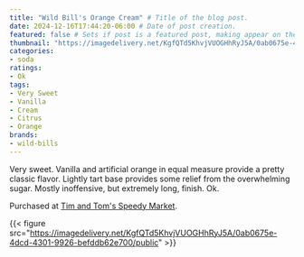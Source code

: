 ```yaml
---
title: "Wild Bill's Orange Cream" # Title of the blog post.
date: 2024-12-16T17:44:20-06:00 # Date of post creation.
featured: false # Sets if post is a featured post, making appear on the home page side bar.
thumbnail: "https://imagedelivery.net/KgfQTd5KhvjVUOGHhRyJ5A/0ab0675e-4dcd-4301-9926-befddb62e700/thumb"
categories:
- soda
ratings:
- Ok
tags:
- Very Sweet
- Vanilla
- Cream
- Citrus
- Orange
brands:
- wild-bills
---
```


Very sweet. Vanilla and artificial orange in equal measure provide a pretty classic flavor. Lightly tart base provides some relief from the overwhelming sugar. Mostly inoffensive, but extremely long, finish. Ok.

Purchased at [Tim and Tom's Speedy Market](https://www.timandtomsspeedymarket.com/).

{{< figure src="https://imagedelivery.net/KgfQTd5KhvjVUOGHhRyJ5A/0ab0675e-4dcd-4301-9926-befddb62e700/public" >}}
